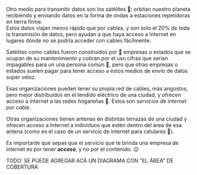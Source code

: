 Otro medio para transmitir datos son los satélites :satellite:; orbitan nuestro planeta recibiendo y enviando datos en la forma de ondas a estaciones repetidoras en tierra firme. 
<br>
Estos datos viajan menos rápido que por cables, y son solo el 20% de toda la transmisión de datos, pero ayudan a que haya acceso a Internet en lugares dónde no se podría acceder con cables fácilmente. 

Satélites como cables fueron construidos por :department_store: empresas o estados que se ocupan de su mantenimiento y cobran por el uso cifras que serían impagables para un una persona común :bow:, pero que otras empresas o estados suelen pagar para tener acceso a estos medios de envío de datos super veloz.

Esas organizaciones pueden tener su propia red de cables, más angostos, pero mejor distribuidos en el tendido eléctrico de una ciudad, y ofrecen acceso a internet a las redes hogareñas :house_with_garden:. Estos son _servicios de internet por cable_.

Otras organizaciones tienen antenas en distintas terrazas de una ciudad y ofrecen acceso a Internet a individuos que estén dentro del área de esa antena (como es el caso de un servicio de internet para celulares :calling:).

Es importante que sepas que el servicio que te brinda una empresa de internet es por tener **acceso**, y no por el contenido. :wink:

TODO: SE PUEDE AGREGAR ACÁ UN DIAGRAMA CON "EL ÁREA" DE COBERTURA 